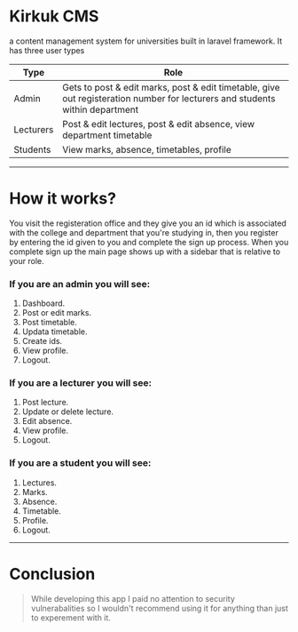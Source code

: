 # Kirkuk CMS
 a content management system for universities built in laravel framework.
It has three user types 

| Type | Role |
| ----------- | ----------- |
| Admin | Gets to post & edit marks, post & edit timetable, give out registeration number for lecturers and students within department |
| Lecturers | Post & edit lectures, post & edit absence, view department timetable|
| Students | View marks, absence, timetables, profile|

---
# How it works?
You visit the registeration office and they give you an id which is 
associated with the college and department that you're studying in,
then you register by entering the id given to you and complete the 
sign up process. 
When you complete sign up the main page shows up with a sidebar that is 
relative to your role.

 ### If you are an admin you will see:
1. Dashboard.
2. Post or edit marks.
3. Post timetable.
4. Updata timetable.
5. Create ids.
6. View profile.
7. Logout.

 ### If you are a lecturer you will see:
1. Post lecture.
2. Update or delete lecture.
3. Edit absence.
4. View profile.
5. Logout.

### If you are a student you will see: 
1. Lectures.
2. Marks.
3. Absence.
4. Timetable.
5. Profile.
6. Logout.
---
# Conclusion
> While developing this app I paid no attention to security vulnerabalities so I wouldn't recommend using it for anything than just to experement with it.
